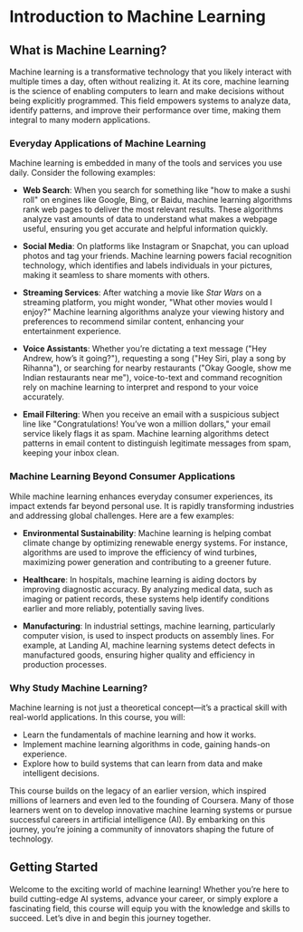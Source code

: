 # Introduction to Machine Learning

## What is Machine Learning?

Machine learning is a transformative technology that you likely interact with multiple times a day, often without realizing it. At its core, machine learning is the science of enabling computers to learn and make decisions without being explicitly programmed. This field empowers systems to analyze data, identify patterns, and improve their performance over time, making them integral to many modern applications.

### Everyday Applications of Machine Learning

Machine learning is embedded in many of the tools and services you use daily. Consider the following examples:

- **Web Search**: When you search for something like "how to make a sushi roll" on engines like Google, Bing, or Baidu, machine learning algorithms rank web pages to deliver the most relevant results. These algorithms analyze vast amounts of data to understand what makes a webpage useful, ensuring you get accurate and helpful information quickly.
  
- **Social Media**: On platforms like Instagram or Snapchat, you can upload photos and tag your friends. Machine learning powers facial recognition technology, which identifies and labels individuals in your pictures, making it seamless to share moments with others.

- **Streaming Services**: After watching a movie like *Star Wars* on a streaming platform, you might wonder, "What other movies would I enjoy?" Machine learning algorithms analyze your viewing history and preferences to recommend similar content, enhancing your entertainment experience.

- **Voice Assistants**: Whether you’re dictating a text message ("Hey Andrew, how’s it going?"), requesting a song ("Hey Siri, play a song by Rihanna"), or searching for nearby restaurants ("Okay Google, show me Indian restaurants near me"), voice-to-text and command recognition rely on machine learning to interpret and respond to your voice accurately.

- **Email Filtering**: When you receive an email with a suspicious subject line like "Congratulations! You’ve won a million dollars," your email service likely flags it as spam. Machine learning algorithms detect patterns in email content to distinguish legitimate messages from spam, keeping your inbox clean.

### Machine Learning Beyond Consumer Applications

While machine learning enhances everyday consumer experiences, its impact extends far beyond personal use. It is rapidly transforming industries and addressing global challenges. Here are a few examples:

- **Environmental Sustainability**: Machine learning is helping combat climate change by optimizing renewable energy systems. For instance, algorithms are used to improve the efficiency of wind turbines, maximizing power generation and contributing to a greener future.

- **Healthcare**: In hospitals, machine learning is aiding doctors by improving diagnostic accuracy. By analyzing medical data, such as imaging or patient records, these systems help identify conditions earlier and more reliably, potentially saving lives.

- **Manufacturing**: In industrial settings, machine learning, particularly computer vision, is used to inspect products on assembly lines. For example, at Landing AI, machine learning systems detect defects in manufactured goods, ensuring higher quality and efficiency in production processes.

### Why Study Machine Learning?

Machine learning is not just a theoretical concept—it’s a practical skill with real-world applications. In this course, you will:

- Learn the fundamentals of machine learning and how it works.
- Implement machine learning algorithms in code, gaining hands-on experience.
- Explore how to build systems that can learn from data and make intelligent decisions.

This course builds on the legacy of an earlier version, which inspired millions of learners and even led to the founding of Coursera. Many of those learners went on to develop innovative machine learning systems or pursue successful careers in artificial intelligence (AI). By embarking on this journey, you’re joining a community of innovators shaping the future of technology.

## Getting Started

Welcome to the exciting world of machine learning! Whether you’re here to build cutting-edge AI systems, advance your career, or simply explore a fascinating field, this course will equip you with the knowledge and skills to succeed. Let’s dive in and begin this journey together.
